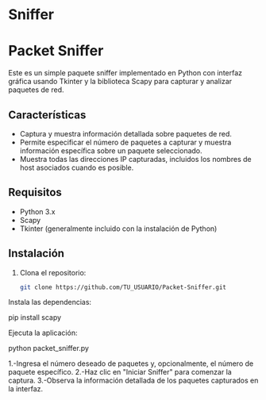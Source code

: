 # Sniffer
# Packet Sniffer

Este es un simple paquete sniffer implementado en Python con interfaz gráfica usando Tkinter y la biblioteca Scapy para capturar y analizar paquetes de red.

## Características

- Captura y muestra información detallada sobre paquetes de red.
- Permite especificar el número de paquetes a capturar y muestra información específica sobre un paquete seleccionado.
- Muestra todas las direcciones IP capturadas, incluidos los nombres de host asociados cuando es posible.

## Requisitos

- Python 3.x
- Scapy
- Tkinter (generalmente incluido con la instalación de Python)

## Instalación

1. Clona el repositorio:

   ```bash
   git clone https://github.com/TU_USUARIO/Packet-Sniffer.git
Instala las dependencias:

pip install scapy

Ejecuta la aplicación:

python packet_sniffer.py


1.-Ingresa el número deseado de paquetes y, opcionalmente, el número de paquete específico.
2.-Haz clic en "Iniciar Sniffer" para comenzar la captura.
3.-Observa la información detallada de los paquetes capturados en la interfaz.
